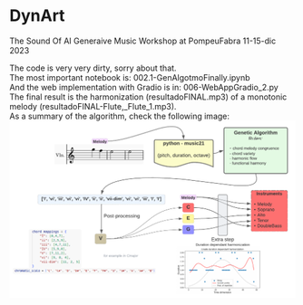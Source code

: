 # DynArt
The Sound Of AI Generaive Music Workshop at PompeuFabra 11-15-dic 2023  

The code is very very dirty, sorry about that.  
The most important notebook is:  002.1-GenAlgotmoFinally.ipynb  
And the web implementation with Gradio is in:  006-WebAppGradio_2.py  
The final result is the harmonization (resultadoFINAL.mp3) of a monotonic melody (resultadoFINAL-Flute,_Flute_1.mp3).  
As a summary of the algorithm, check the following image:  
![](presentacion/arch_genetic.png)
